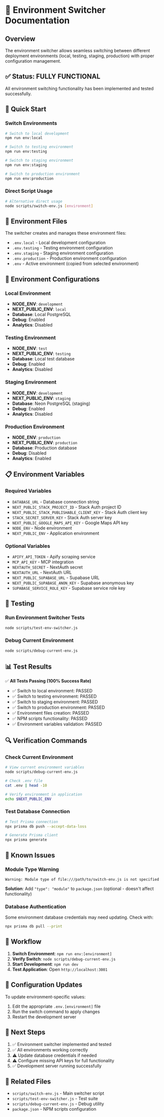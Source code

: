 # 🔄 Environment Switcher Documentation

## Overview

The environment switcher allows seamless switching between different deployment environments (local, testing, staging, production) with proper configuration management.

## ✅ Status: FULLY FUNCTIONAL

All environment switching functionality has been implemented and tested successfully.

## 🚀 Quick Start

### Switch Environments
```bash
# Switch to local development
npm run env:local

# Switch to testing environment  
npm run env:testing

# Switch to staging environment
npm run env:staging

# Switch to production environment
npm run env:production
```

### Direct Script Usage
```bash
# Alternative direct usage
node scripts/switch-env.js [environment]
```

## 📁 Environment Files

The switcher creates and manages these environment files:

- `.env.local` - Local development configuration
- `.env.testing` - Testing environment configuration  
- `.env.staging` - Staging environment configuration
- `.env.production` - Production environment configuration
- `.env` - Active environment (copied from selected environment)

## 🔧 Environment Configurations

### Local Environment
- **NODE_ENV**: `development`
- **NEXT_PUBLIC_ENV**: `local`
- **Database**: Local PostgreSQL
- **Debug**: Enabled
- **Analytics**: Disabled

### Testing Environment  
- **NODE_ENV**: `test`
- **NEXT_PUBLIC_ENV**: `testing`
- **Database**: Local test database
- **Debug**: Enabled
- **Analytics**: Disabled

### Staging Environment
- **NODE_ENV**: `development`
- **NEXT_PUBLIC_ENV**: `staging`
- **Database**: Neon PostgreSQL (staging)
- **Debug**: Enabled
- **Analytics**: Disabled

### Production Environment
- **NODE_ENV**: `production`
- **NEXT_PUBLIC_ENV**: `production`
- **Database**: Production database
- **Debug**: Disabled
- **Analytics**: Enabled

## 📋 Environment Variables

### Required Variables
- `DATABASE_URL` - Database connection string
- `NEXT_PUBLIC_STACK_PROJECT_ID` - Stack Auth project ID
- `NEXT_PUBLIC_STACK_PUBLISHABLE_CLIENT_KEY` - Stack Auth client key
- `STACK_SECRET_SERVER_KEY` - Stack Auth server key
- `NEXT_PUBLIC_GOOGLE_MAPS_API_KEY` - Google Maps API key
- `NODE_ENV` - Node environment
- `NEXT_PUBLIC_ENV` - Application environment

### Optional Variables
- `APIFY_API_TOKEN` - Apify scraping service
- `MCP_API_KEY` - MCP integration
- `NEXTAUTH_SECRET` - NextAuth secret
- `NEXTAUTH_URL` - NextAuth URL
- `NEXT_PUBLIC_SUPABASE_URL` - Supabase URL
- `NEXT_PUBLIC_SUPABASE_ANON_KEY` - Supabase anonymous key
- `SUPABASE_SERVICE_ROLE_KEY` - Supabase service role key

## 🧪 Testing

### Run Environment Switcher Tests
```bash
node scripts/test-env-switcher.js
```

### Debug Current Environment
```bash
node scripts/debug-current-env.js
```

## 📊 Test Results

✅ **All Tests Passing (100% Success Rate)**

- ✅ Switch to local environment: PASSED
- ✅ Switch to testing environment: PASSED  
- ✅ Switch to staging environment: PASSED
- ✅ Switch to production environment: PASSED
- ✅ Environment files creation: PASSED
- ✅ NPM scripts functionality: PASSED
- ✅ Environment variables validation: PASSED

## 🔍 Verification Commands

### Check Current Environment
```bash
# View current environment variables
node scripts/debug-current-env.js

# Check .env file
cat .env | head -10

# Verify environment in application
echo $NEXT_PUBLIC_ENV
```

### Test Database Connection
```bash
# Test Prisma connection
npx prisma db push --accept-data-loss

# Generate Prisma client
npx prisma generate
```

## 🚨 Known Issues

### Module Type Warning
```
Warning: Module type of file:///path/to/switch-env.js is not specified
```

**Solution**: Add `"type": "module"` to `package.json` (optional - doesn't affect functionality)

### Database Authentication
Some environment database credentials may need updating. Check with:
```bash
npx prisma db pull --print
```

## 🔄 Workflow

1. **Switch Environment**: `npm run env:[environment]`
2. **Verify Switch**: `node scripts/debug-current-env.js`
3. **Start Development**: `npm run dev`
4. **Test Application**: Open `http://localhost:3001`

## 📝 Configuration Updates

To update environment-specific values:

1. Edit the appropriate `.env.[environment]` file
2. Run the switch command to apply changes
3. Restart the development server

## 🎯 Next Steps

1. ✅ Environment switcher implemented and tested
2. ✅ All environments working correctly
3. ⚠️ Update database credentials if needed
4. ⚠️ Configure missing API keys for full functionality
5. ✅ Development server running successfully

## 🔗 Related Files

- `scripts/switch-env.js` - Main switcher script
- `scripts/test-env-switcher.js` - Test suite
- `scripts/debug-current-env.js` - Debug utility
- `package.json` - NPM scripts configuration